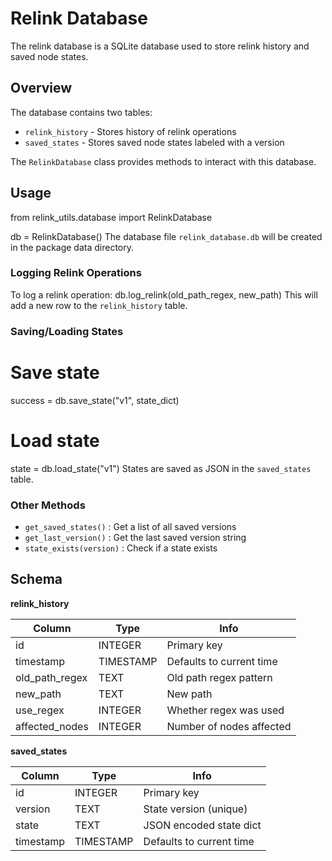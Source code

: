 # Relink Database

The relink database is a SQLite database used to store relink history and saved node states. 

## Overview

The database contains two tables:

-  `relink_history`  - Stores history of relink operations
-  `saved_states`  - Stores saved node states labeled with a version

The  `RelinkDatabase`  class provides methods to interact with this database.

## Usage
from relink_utils.database import RelinkDatabase

db = RelinkDatabase()
The database file  `relink_database.db`  will be created in the package data directory.

### Logging Relink Operations

To log a relink operation:
db.log_relink(old_path_regex, new_path)
This will add a new row to the  `relink_history`  table.

### Saving/Loading States
# Save state
success = db.save_state("v1", state_dict) 

# Load state
state = db.load_state("v1")
States are saved as JSON in the  `saved_states`  table. 

### Other Methods

-  `get_saved_states()` : Get a list of all saved versions
-  `get_last_version()` : Get the last saved version string
-  `state_exists(version)` : Check if a state exists

## Schema

**relink_history**

| Column | Type | Info |
|-|-|-|  
| id | INTEGER | Primary key |
| timestamp | TIMESTAMP | Defaults to current time |
| old_path_regex | TEXT | Old path regex pattern |
| new_path | TEXT | New path |
| use_regex | INTEGER | Whether regex was used |
| affected_nodes | INTEGER | Number of nodes affected |

**saved_states**

| Column | Type | Info |
|-|-|-|
| id | INTEGER | Primary key | 
| version | TEXT | State version (unique) |
| state | TEXT | JSON encoded state dict |
| timestamp | TIMESTAMP | Defaults to current time |
